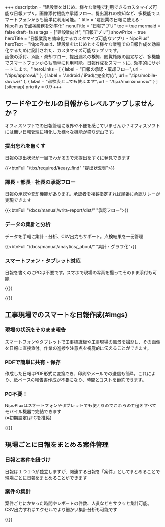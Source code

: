 +++
description = "建設業をはじめ、様々な業種で利用できるカスタマイズ可能な日報アプリ。画像添付機能や承認フロー、提出漏れの検知など、多機能でスマートフォンからも簡単に利用可能。"
title = "建設業の日報に使える - NipoPlusで点検業務を効率化"
menuTitle = "日報アプリ"
toc = true
mermaid = false
draft=false
tags = ["建設業向け", "日報アプリ"]
showPrice = true
heroTitle = "日報業務を効率化するカスタマイズ可能なアプリ - NipoPlus"
heroText = "NipoPlusは、建設業をはじめとする様々な業種での日報作成を効率化するために設計された、カスタマイズ可能なアプリです。<br>画像の添付、承認・棄却フロー、提出漏れの検知、閲覧権限の設定など、多機能でスマートフォンからも簡単に利用可能。日報作成をスマートに、効率的にサポートします。"
heroLinks = [
  { label = "日報の承認・棄却フロー", url = "/tips/approval/" },
  { label = "Android / iPadに完全対応", url = "/tips/mobile-device/" },
  { label = "点検表としても使えます", url = "/tips/maintenance/" }
]
[sitemap]
  priority = 0.9
+++

 ## ワードやエクセルの日報からレベルアップしませんか？

オフィスソフトでの日報管理に限界や不便を感じていませんか？オフィスソフトには無い日報管理に特化した様々な機能が盛り沢山です。  




<div class="row my-5">
<div class="col-lg-4 rootMainText d-flex flex-column">
<h3>提出忘れを無くす</h3>
<p>日報の提出状況が一目でわかるので未提出をすぐに発見できます</p>
<div class="mt-auto">

{{<btnFull "/tips/required/#easy_find" "提出状況表">}}
</div>
</div>
<div class="col-lg-4 rootMainText d-flex flex-column">
<h3>課長・部長・社長の承認フロー</h3>
<p>日報の承認や棄却機能があります。承認者を複数指定すれば順番に承認リレーが実現できます</p>
<div class="mt-auto">

{{<btnFull "/docs/manual/write-report/dist/" "承認フロー">}}
</div>
</div>
<div class="col-lg-4 rootMainText d-flex flex-column">
<h3>データの集計と分析</h3>
<p>データを手軽に集計・分析、CSV出力もサポート。点検結果を一元管理</p>
<div class="mt-auto">

{{<btnFull "/docs/manual/analytics/_about/" "集計・グラフ化">}}
</div>
</div>
<div class="col-lg-4 rootMainText d-flex flex-column">
<h3>スマートフォン・タブレット対応</h3>
<p>日報を書くのにPCは不要です。スマホで現場の写真を撮ってそのまま添付も可能</p>
<div class="mt-auto">
{{<btnFull "/tips/mobile-device/" "モバイル対応">}}
</div>
</div>
</div>


{{<nextArrow>}}





## 工事現場でのスマートな日報作成{#imgs}

<div class="row my-5">
<div class="col-lg-7 rootMainText">
<!-- 本文エリア -->

<h3>現場の状況をそのまま報告</h3>
    <p>スマートフォンやタブレットで工事標識板や工事現場の風景を撮影し、その画像を日報に直接添付。作業の進捗や注意点を視覚的に伝えることができます。</p>

 <h3>PDFで簡単に共有・保存</h3>
    <p>作成した日報はPDF形式に変換でき、印刷やメールでの送信も簡単。これにより、紙ベースの報告書作成が不要になり、時間とコストを節約できます。</p>
    

 <h3>PC不要！</h3>
    <p>NipoPlusはスマートフォンやタブレットでも使えるのでこれらの工程をすべてモバイル機器で完結できます<br>(※初期設定はPCを推奨)</p>
</div>


<div class="col-lg-9">

{{<icatch filename="work-report" msg="現場の風景や工事案内板を手軽に添付！その後PDF出力も可能"  alice="tablet">}}

</div>
</div>


## 現場ごとに日報をまとめる案件管理


<div class="row my-5">
<div class="col-lg-7 rootMainText">
<!-- 本文エリア -->

<h3>日報と案件を紐づけ</h3>
<p>日報は１つ１つが独立しますが、関連する日報を「案件」としてまとめることで現場ごとに日報をまとめることができます</p>

<h3>案件の集計</h3>
<p>案件ごとにかかった時間やレポートの件数、人員などをサクッと集計可能。CSV出力すればエクセルでより細かい集計分析も可能です</p>



</div>


<div class="col-lg-9">

{{<icatch filename="anken" msg="案件はフォルダみたいなイメージです。関連する日報をまとめる役割があります"  alice="book">}}

</div>
</div>